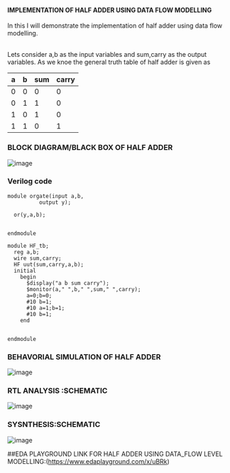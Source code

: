 #### IMPLEMENTATION OF HALF ADDER USING DATA FLOW MODELLING
In this I  will demonstrate the implementation of half adder using data flow modelling. 

<br> Lets consider a,b as the input variables and sum,carry as the output variables.
As we knoe the general truth table of half adder is given as

|a|b|sum|carry|
|-|-|---|-----|
|0|0|0|0|
|0|1|1|0|
|1|0|1|0|
|1|1|0|1|

### BLOCK DIAGRAM/BLACK BOX OF HALF ADDER

![image](https://github.com/ASHREDD/digital_ic_design_workshop/assets/168950588/db72229f-424a-4227-b8c9-23d47b7246b0)

### Verilog code
```
module orgate(input a,b,
          output y);
  
  or(y,a,b);
    
  
endmodule
```
```
module HF_tb;
  reg a,b;
  wire sum,carry;
  HF uut(sum,carry,a,b);
  initial 
    begin
      $display("a b sum carry");
      $monitor(a," ",b," ",sum," ",carry);
      a=0;b=0;
      #10 b=1;
      #10 a=1;b=1;
      #10 b=1;
    end 

  
endmodule

```
### BEHAVORIAL SIMULATION OF HALF ADDER
![image](https://github.com/ASHREDD/digital_ic_design_workshop/assets/168950588/fef4992e-b6d3-4f7b-8d20-5e36cd57a0dc)

### RTL ANALYSIS :SCHEMATIC 
![image](https://github.com/ASHREDD/digital_ic_design_workshop/assets/168950588/8ef56418-1326-4e48-8cf5-4992cb3eb0a0)

### SYSNTHESIS:SCHEMATIC
![image](https://github.com/ASHREDD/digital_ic_design_workshop/assets/168950588/24f6e6fa-684f-4aa7-a41b-c06ebffe82e0)

##EDA PLAYGROUND LINK FOR HALF ADDER USING DATA_FLOW LEVEL MODELLING:(https://www.edaplayground.com/x/uBRk)





     
      



